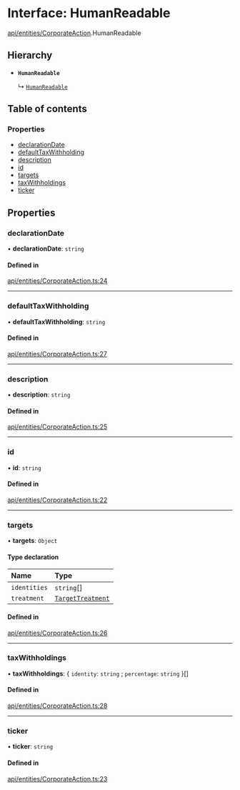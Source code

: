 # Interface: HumanReadable

[api/entities/CorporateAction](../wiki/api.entities.CorporateAction).HumanReadable

## Hierarchy

- **`HumanReadable`**

  ↳ [`HumanReadable`](../wiki/api.entities.DividendDistribution.HumanReadable)

## Table of contents

### Properties

- [declarationDate](../wiki/api.entities.CorporateAction.HumanReadable#declarationdate)
- [defaultTaxWithholding](../wiki/api.entities.CorporateAction.HumanReadable#defaulttaxwithholding)
- [description](../wiki/api.entities.CorporateAction.HumanReadable#description)
- [id](../wiki/api.entities.CorporateAction.HumanReadable#id)
- [targets](../wiki/api.entities.CorporateAction.HumanReadable#targets)
- [taxWithholdings](../wiki/api.entities.CorporateAction.HumanReadable#taxwithholdings)
- [ticker](../wiki/api.entities.CorporateAction.HumanReadable#ticker)

## Properties

### declarationDate

• **declarationDate**: `string`

#### Defined in

[api/entities/CorporateAction.ts:24](https://github.com/PolymeshAssociation/polymesh-sdk/blob/e978aefd/src/api/entities/CorporateAction.ts#L24)

___

### defaultTaxWithholding

• **defaultTaxWithholding**: `string`

#### Defined in

[api/entities/CorporateAction.ts:27](https://github.com/PolymeshAssociation/polymesh-sdk/blob/e978aefd/src/api/entities/CorporateAction.ts#L27)

___

### description

• **description**: `string`

#### Defined in

[api/entities/CorporateAction.ts:25](https://github.com/PolymeshAssociation/polymesh-sdk/blob/e978aefd/src/api/entities/CorporateAction.ts#L25)

___

### id

• **id**: `string`

#### Defined in

[api/entities/CorporateAction.ts:22](https://github.com/PolymeshAssociation/polymesh-sdk/blob/e978aefd/src/api/entities/CorporateAction.ts#L22)

___

### targets

• **targets**: `Object`

#### Type declaration

| Name | Type |
| :------ | :------ |
| `identities` | `string`[] |
| `treatment` | [`TargetTreatment`](../wiki/api.entities.CorporateActionBase.types.TargetTreatment) |

#### Defined in

[api/entities/CorporateAction.ts:26](https://github.com/PolymeshAssociation/polymesh-sdk/blob/e978aefd/src/api/entities/CorporateAction.ts#L26)

___

### taxWithholdings

• **taxWithholdings**: { `identity`: `string` ; `percentage`: `string`  }[]

#### Defined in

[api/entities/CorporateAction.ts:28](https://github.com/PolymeshAssociation/polymesh-sdk/blob/e978aefd/src/api/entities/CorporateAction.ts#L28)

___

### ticker

• **ticker**: `string`

#### Defined in

[api/entities/CorporateAction.ts:23](https://github.com/PolymeshAssociation/polymesh-sdk/blob/e978aefd/src/api/entities/CorporateAction.ts#L23)
